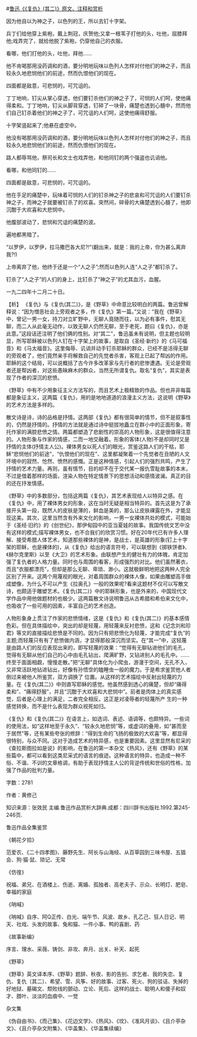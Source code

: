 #[鲁迅《《复仇》(其二)》原文、注释和赏析](https://www.vrrw.net/wx/9390.html)

因为他自以为神之子，以色列的王，所以去钉十字架。

兵丁们给他穿上紫袍，戴上荆冠，庆贺他;又拿一根苇子打他的头，吐他，屈膝拜他;戏弄完了，就给他脱了紫袍，仍穿他自己的衣服。

看哪，他们打他的头，吐他，拜他……

他不肯喝那用没药调和的酒，要分明地玩味以色列人怎样对付他们的神之子，而且较永久地悲悯他们的前途，然而仇恨他们的现在。

四面都是敌意，可悲悯的，可咒诅的。

丁丁地响，钉尖从掌心穿透，他们要钉杀他们的神之子了，可悯的人们呵，使他痛得柔和。丁丁地响，钉尖从脚背穿透，钉碎了一块骨，痛楚也透到心髓中，然而他们自己钉杀着他们的神之子了，可咒诅的人们呵，这使他痛得舒服。

十字架竖起来了;他悬在虚空中。

他没有喝那用没药调和的酒，要分明地玩味以色列人怎样对付他们的神之子，而且较永久地悲悯他们的前途，然而仇恨他们的现在。

路人都辱骂他，祭司长和文士也戏弄他，和他同钉的两个强盗也讥诮他。

看哪，和他同钉的……

四面都是敌意，可悲悯的，可咒诅的。

他在手足的痛楚中，玩味着可悯的人们的钉杀神之子的悲哀和可咒诅的人们要钉杀神之子，而神之子就要被钉杀了的欢喜。突然间，碎骨的大痛楚透到心髓了，他即沉酣于大欢喜和大悲悯中。

他腹部波动了，悲悯和咒诅的痛楚的波。

遍地都黑暗了。

“以罗伊，以罗伊，拉马撒巴各大尼?!”(翻出来，就是：我的上帝，你为甚么离弃我?!)

上帝离弃了他，他终于还是一个“人之子”;然而以色列人连“人之子”都钉杀了。

钉杀了“人之子”的人们的身上，比钉杀了“神之子”的尤其血污，血腥。

一九二四年十二月二十日。



【析】 《复仇》与《复仇(其二)》，是《野草》中命意比较明白的两篇。鲁迅曾解释说：“因为憎恶社会上旁观者之多，作《复仇》第一篇。”又说：“我在《野草》中，曾记一男一女，持刀对立旷野中，无聊人竟随而往，以为必有事件，慰其无聊，而二人从此毫无动作，以致无聊人仍然无聊，至于老死，题曰《复仇》，亦是此意。”这段话还注明了他们俩的性别。对“其二”，鲁迅虽未有说明，但主题也较明显，所写耶稣被以色列人钉在十字架上的故事，是取自《圣经·新约》的《马可福音》和《马太福音》。这里侮辱、讥诮并动手钉杀耶稣的群众，已经不是活得无聊的旁观者了，他们竟然亲手将解救自己的先觉者杀害，客观上已起了帮凶的作用。耶稣的这个结局，可以说概括了古今许多改革家与先行者的悲惨遭遇。无论是旁观者还是帮凶者，对这些愚昧麻木的群众，当然无所谓复仇。取名“复仇”，其实是表现了作者的深沉的悲愤。

《野草》中有不少用象征主义方法写的，而且艺术上极精致的作品。但也并非每篇都是象征主义，这两篇《复仇》，用的是地地道道的浪漫主义方法，这说明《野草》的艺术方法是多样的。

散文诗是诗，诗的品格是抒情。这两部《复仇》都有很简单的情节，但不是叙事性的，仍然是抒情的。抒情的方法就是通过诗中挺拔地矗立在群小中的正面形象，寄托作家的满腔悲愤之情。两篇都塑造了悲剧性的崇高的人物形象，这是很值得注意的。人物形象与作家的情感，二而一地交融着。形象的客体(人物)不是却同时又是抒情的主体(抒情主人公)。裸体男女以死人们的眼光，赏鉴这路人们的干枯，耶稣“悲悯他们的前途”，“仇恨他们的现在”、这里都凝聚着一个先觉者在丑陋的人文环境中的寂然、怆然、愤然的感慨。正是这种情感，引起人们的强烈共鸣，产生了抒情的艺术力量。再则，虽有情节，目的却不在于交代某一报仇雪耻故事的本末，不过是借着那样的场面，渲染人物在特定情景下的思想活动和感情波澜。真正的目的还在抒发情感。

《野草》中的多数部分，包括这两篇《复仇》，其艺术表现给人以特异之感。在《复仇》中，用了裸体男女的形象，这在当时无疑是相当特异的。首先这是为了承接开头第一段，既然人的皮肤是薄的，鲜血是美的，那么让皮肤祼露在外，才能显现这美。其次，这里当然含有外来文化的影响，一男一女裸体共处的模式，可能始于《圣经·旧约》的《创世纪》，那伊甸园中的亚当夏娃的故事。我国传统文艺中没有这样的模式;描写裸体男女，也不合我们的欣赏习惯。好在20年代已有许多人理解、接受希腊人体艺术，知道那些裸体的是神，是战士，是英雄的形象(钉上十字架的耶稣，也是裸体的)，从《复仇》给出的语言符号，可以联想到《掷铁饼者》、《赫尔克里斯》以至《大卫》的艺术形象。由联想产生的健壮有力的体魄，肯定加强了复仇者的人格力量。同时也与周围的看客，形成强烈的对比。他们虽然著衣，而且“衣服都漂亮”，但却是那么无聊、卑琐、渺小。这就极鲜明地把这两种人完全区别了开来。这两个用蔑视的眼光，对着周围群众的裸体人像，如果由雕塑高手做成塑像，为什么不可以产生《拉奥孔》一般的效果呢?看来这题材不仅可以写散文诗，也颇适于雕塑艺术。《复仇(其二)》中的耶稣形象，也是外来的，中国现代文学作品中用他做题材的也极少。这两篇散文诗说明鲁迅从古希腊和希伯来文化中，也吸收了一些可用的因素，丰富自己的艺术创造。

人物形象身上贯注了作家的悲愤情绪，这是《复仇》和《复仇(其二)》的基本感情色彩。但在具体描绘中，突出的却是轻蔑，用轻蔑来反衬悲愤，这和《记念刘和珍君》等文的直接描绘悲愤是不同的。因为只有把悲愤化为轻蔑，才能完成“复仇”的主题;而轻蔑只有有了悲愤做内涵，才显得那般深沉而坚实。在“其一”中，这轻蔑 是由路人们的反应表现出来的，即写轻蔑的效果：“觉得有无聊钻进他们的毛孔，觉得有无聊从他们自己的心中由毛孔钻出，爬满旷野，又钻进别人的毛孔中。……终至于面面相觑，慢慢走散。”把“无聊”具体化为小爬虫，游漫于空间，无孔不入，又非常活跃地钻进钻出，好像有孙悟空的瞌睡虫一般的魔力。于是希求鉴赏他人者倒过来被他人所鉴赏，双方调换了 位置。从这样的艺术描绘中反射出轻蔑的力量。在《复仇(其二)》中则直写耶稣的感觉。他虽然感到透心的痛楚，但却“痛得柔和”、“痛得舒服”，并且“沉酣于大欢喜和大悲悯中”。前者是肉体上的真实感觉，后者是心理上的满足，二者完全相反。这正是对凌辱者的轻蔑所产 生的一种感觉转换，而不是什么表现为群众视死如归。

《复仇》和《复仇(其二)》在语言上，如选词、表述、语调等，也颇特异。一些词的使用法，如“这样地至于永久”、“较永久地悲悯”等，或虚词的叠用，如“甚而至于居然”等，还有某些夸张的修辞：“得到生命的飞扬的极致的大欢喜”等，都显得很特别，与众不同。这对于造成艺术的特异感，也是重要因素。这里显然有尼采的《查拉斯图拉如是说》的影响，在鲁迅的第一本杂文《热风》，还有《野草》的某些篇中，都可以看到这类尼采式的语言的痕迹。这种语言的特异，也造成一种不俗、不谐、不训的文章格调，有助于表现抒情主人公的背逆传统和世俗的性格，加强了作品的批判力量。

字数：2781

作者：黄修己

知识来源：张效民 主编.鲁迅作品赏析大辞典.成都：四川辞书出版社.1992.第245-246页.

鲁迅作品全集鉴赏

《朝花夕拾》

范爱农、《二十四孝图》、藤野先生、阿长与山海经、从百草园到三味书屋、五猖会、狗·猫·鼠、琐记、无常

《仿徨》

祝福、弟兄、在酒楼上、伤逝、离婚、孤独者、高老夫子、示众、长明灯、肥皂、幸福的家庭

《呐喊》

《呐喊》自序、阿Q正传、白光、端午节、风波、故乡、孔乙己、狂人日记、明天、社戏、头发的故事、兔和猫、一件小事、鸭的喜剧、药

《故事新编》

序言、理水、采薇、铸剑、非攻、奔月、出关、补天、起死

《野草》

《野草》英文译本序、《野草》题辞、秋夜、影的告别、求乞者、我的失恋、复仇、复仇〔其二〕、希望、雪、风筝、好的故事、过客、死火、狗的驳诘、失掉的好地狱、墓碣文、颓败线的颤动、立论、死后、这样的战士、聪明人和傻子和奴才、腊叶、淡淡的血痕中、一觉

杂文集

《伪自由书》、《而己集》、《花边文学》、《热风》、《坟》、《准风月谈》、《且介亭杂文》、《且介亭杂文附集》、《华盖集》、《华盖集续编》

